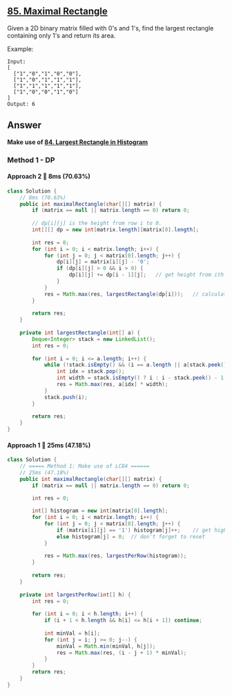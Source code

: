 ## [85. Maximal Rectangle](https://leetcode.com/problems/maximal-rectangle/)

Given a 2D binary matrix filled with 0's and 1's, find the largest rectangle containing only 1's and return its area.

Example:
```
Input:
[
  ["1","0","1","0","0"],
  ["1","0","1","1","1"],
  ["1","1","1","1","1"],
  ["1","0","0","1","0"]
]
Output: 6
```
## Answer
**Make use of [84. Largest Rectangle in Histogram](https://github.com/weltond/DataStructure/blob/master/LeetCode/array/84-largest-rectangle-in-histogram.md)**
### Method 1 - DP
#### Approach 2 :rabbit: 8ms (70.63%)
```java
class Solution {
    // 8ms (70.63%)
    public int maximalRectangle(char[][] matrix) {
        if (matrix == null || matrix.length == 0) return 0;
        
        // dp[i][j] is the height from row i to 0.
        int[][] dp = new int[matrix.length][matrix[0].length];
        
        int res = 0;
        for (int i = 0; i < matrix.length; i++) {
            for (int j = 0; j < matrix[0].length; j++) {
                dp[i][j] = matrix[i][j] - '0';
                if (dp[i][j] > 0 && i > 0) {
                    dp[i][j] += dp[i - 1][j];   // get height from ith row.
                }
            }
            res = Math.max(res, largestRectangle(dp[i]));   // calculate max rectangle for each row.
        }
        
        return res;
    }
    
    private int largestRectangle(int[] a) {
        Deque<Integer> stack = new LinkedList();
        int res = 0;
        
        for (int i = 0; i <= a.length; i++) {
            while (!stack.isEmpty() && (i == a.length || a[stack.peek()] > a[i]) ) {
                int idx = stack.pop();
                int width = stack.isEmpty() ? i : i - stack.peek() - 1;
                res = Math.max(res, a[idx] * width);
            }
            stack.push(i);
        }
        
        return res;
    }
} 
```
#### Approach 1 :rabbit: 25ms (47.18%)
```java
class Solution {
    // ===== Method 1: Make use of LC84 ======
    // 25ms (47.18%)
    public int maximalRectangle(char[][] matrix) {
        if (matrix == null || matrix.length == 0) return 0;
        
        int res = 0;

        int[] histogram = new int[matrix[0].length];
        for (int i = 0; i < matrix.length; i++) {
            for (int j = 0; j < matrix[0].length; j++) {
                if (matrix[i][j] == '1') histogram[j]++;    // get hight for each row (vertical view)
                else histogram[j] = 0;  // don't forget to reset
            }
            
            res = Math.max(res, largestPerRow(histogram));
        }
        
        return res;
    }
    
    private int largestPerRow(int[] h) {
        int res = 0;
        
        for (int i = 0; i < h.length; i++) {
            if (i + 1 < h.length && h[i] <= h[i + 1]) continue;
            
            int minVal = h[i];
            for (int j = i; j >= 0; j--) {
                minVal = Math.min(minVal, h[j]);
                res = Math.max(res, (i - j + 1) * minVal);
            }
        }
        return res;
    }
}
```
